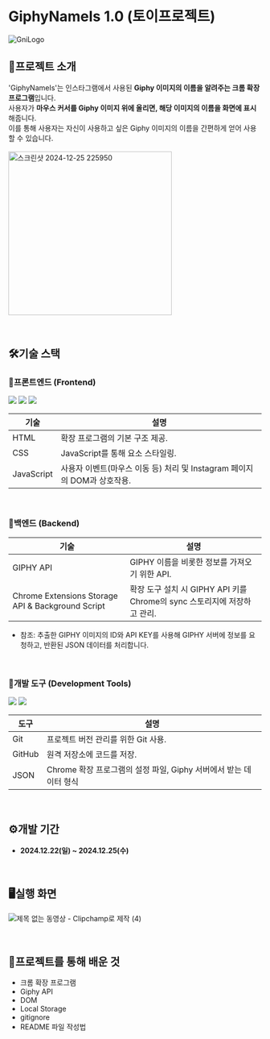 # GiphyNameIs 1.0 (토이프로젝트)
![GniLogo](https://github.com/user-attachments/assets/67ba2799-b986-46c0-9bf0-752ad65b250c)
</br>

## 🧩프로젝트 소개
'GiphyNameIs'는 인스타그램에서 사용된 **Giphy 이미지의 이름을 알려주는 크롬 확장 프로그램**입니다. </br>
사용자가 **마우스 커서를 Giphy 이미지 위에 올리면, 해당 이미지의 이름을 화면에 표시**해줍니다. </br> 이를 통해 사용자는 자신이 사용하고 싶은 Giphy 이미지의 이름을 간편하게 얻어 사용할 수 있습니다.
<br/></br>
<img width="325" alt="스크린샷 2024-12-25 225950" src="https://github.com/user-attachments/assets/c55a9e38-0e4d-4067-bd87-507c450a4cee" />

</br>

## 🛠️기술 스택
### 🚀프론트엔드 (Frontend)
<p>
  <img src="https://img.shields.io/badge/html5-E34F26?style=for-the-badge&logo=html5&logoColor=white">
  <img src="https://img.shields.io/badge/css-1572B6?style=for-the-badge&logo=css3&logoColor=white">
  <img src="https://img.shields.io/badge/javascript-F7DF1E?style=for-the-badge&logo=javascript&logoColor=black"> 
</p>

| 기술              | 설명                                    |
|-------------------|---------------------------------------|
| HTML              | 확장 프로그램의 기본 구조 제공.        |
| CSS               | JavaScript를 통해 요소 스타일링.       |
| JavaScript | 사용자 이벤트(마우스 이동 등) 처리 및 Instagram 페이지의 DOM과 상호작용.       |

</br>

### 🚀백엔드 (Backend)
| 기술              | 설명                                    |
|-------------------|---------------------------------------|
| GIPHY API              | GIPHY 이름을 비롯한 정보를 가져오기 위한 API.        |
| Chrome Extensions Storage API & Background Script               | 확장 도구 설치 시 GIPHY API 키를 Chrome의 sync 스토리지에 저장하고 관리.       |

* 참조: 추출한 GIPHY 이미지의 ID와 API KEY를 사용해 GIPHY 서버에 정보를 요청하고, 반환된 JSON 데이터를 처리합니다.

<br/>

### 🚀개발 도구 (Development Tools)
<p>
  <img src="https://img.shields.io/badge/git-F05032?style=for-the-badge&logo=git&logoColor=white">
  <img src="https://img.shields.io/badge/github-181717?style=for-the-badge&logo=github&logoColor=white">
</p>

| 도구              | 설명                                    |
|-------------------|---------------------------------------|
| Git              | 프로젝트 버전 관리를 위한 Git 사용.        |
| GitHub               | 원격 저장소에 코드를 저장.       |
| JSON               | Chrome 확장 프로그램의 설정 파일, Giphy 서버에서 받는 데이터 형식       |


</br>

## ⚙️개발 기간
* **2024.12.22(일) ~ 2024.12.25(수)**

</br>

## 🖥️실행 화면
![제목 없는 동영상 - Clipchamp로 제작 (4)](https://github.com/user-attachments/assets/04e03d52-b87c-4341-9afd-407aa6ea5975)

</br> 

## 📝프로젝트를 통해 배운 것
* 크롬 확장 프로그램
* Giphy API
* DOM
* Local Storage
* gitignore
* README 파일 작성법
